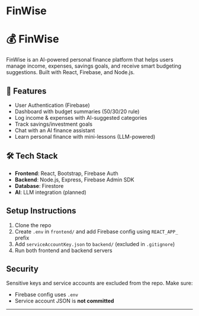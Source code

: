 # FinWise
# 💰 FinWise

FinWise is an AI-powered personal finance platform that helps users manage income, expenses, savings goals, and receive smart budgeting suggestions. Built with React, Firebase, and Node.js.

## 🚀 Features

-  User Authentication (Firebase)
-  Dashboard with budget summaries (50/30/20 rule)
-  Log income & expenses with AI-suggested categories
-  Track savings/investment goals
-  Chat with an AI finance assistant
-  Learn personal finance with mini-lessons (LLM-powered)

## 🛠 Tech Stack

- **Frontend**: React, Bootstrap, Firebase Auth
- **Backend**: Node.js, Express, Firebase Admin SDK
- **Database**: Firestore
- **AI**: LLM integration (planned)

##  Setup Instructions

1. Clone the repo
2. Create `.env` in `frontend/` and add Firebase config using `REACT_APP_` prefix
3. Add `serviceAccountKey.json` to `backend/` (excluded in `.gitignore`)
4. Run both frontend and backend servers

##  Security

Sensitive keys and service accounts are excluded from the repo. Make sure:
- Firebase config uses `.env`
- Service account JSON is **not committed**



---


